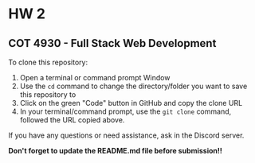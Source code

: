 # HW 2
## COT 4930 - Full Stack Web Development

To clone this repository:
1. Open a terminal or command prompt Window
2. Use the `cd` command to change the directory/folder you want to save this repository to
3. Click on the green "Code" button in GitHub and copy the clone URL
4. In your terminal/command prompt, use the `git clone` command, followed the URL copied above.


If you have any questions or need assistance, ask in the Discord server.

**Don't forget to update the README.md file before submission!!**

